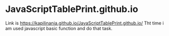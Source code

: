 # JavaScriptTablePrint.github.io
Link is  https://kapilinania.github.io/JavaScriptTablePrint.github.io/
Tht time i am used javascript basic function and do that task.

